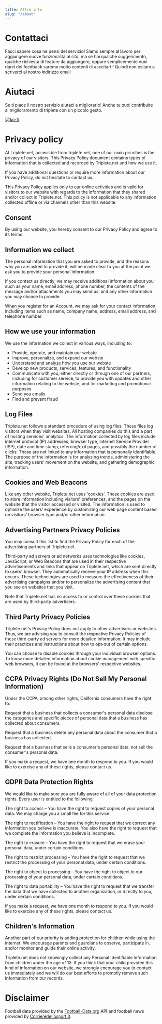 ```yaml
---
title: Altre info
slug: "/about"
---
```


# Contattaci

Facci sapere cosa ne pensi del servizio! Siamo sempre al lavoro per
aggiungere nuove funzionalità al sito, ma se hai qualche suggerimento,
qualche richiesta di feature da aggiungere, oppure semplicemente vuoi
darci dei feedback saremo molto contenti di ascoltarti! Quindi non
esitare a scriverci al nostro 
<a target="_blank" href="mailto:triplete.help@gmail.com">indirizzo email</a>

# Aiutaci
Se ti piace il nostro servizio aiutaci a migliorarlo! Anche tu puoi contribuire al miglioramento
di triplete con un piccolo gesto. 

[![ko-fi](https://www.ko-fi.com/img/githubbutton_sm.svg)](https://ko-fi.com/G2G32Z0BB)

# Privacy policy

At Triplete.net, accessible from triplete.net, one of our main
priorities is the privacy of our visitors. This Privacy Policy document
contains types of information that is collected and recorded by
Triplete.net and how we use it.

If you have additional questions or require more information about our
Privacy Policy, do not hesitate to contact us.

This Privacy Policy applies only to our online activities and is valid
for visitors to our website with regards to the information that they
shared and/or collect in Triplete.net. This policy is not applicable to
any information collected offline or via channels other than this
website.

## Consent

By using our website, you hereby consent to our Privacy Policy and agree
to its terms.

## Information we collect

The personal information that you are asked to provide, and the reasons
why you are asked to provide it, will be made clear to you at the point
we ask you to provide your personal information.

If you contact us directly, we may receive additional information about
you such as your name, email address, phone number, the contents of the
message and/or attachments you may send us, and any other information
you may choose to provide.

When you register for an Account, we may ask for your contact
information, including items such as name, company name, address, email
address, and telephone number.

## How we use your information

We use the information we collect in various ways, including to:

- Provide, operate, and maintain our webste
- Improve, personalize, and expand our webste
- Understand and analyze how you use our webste
- Develop new products, services, features, and functionality
- Communicate with you, either directly or through one of our partners,
    including for customer service, to provide you with updates and other
    information relating to the webste, and for marketing and promotional
    purposes
- Send you emails
- Find and prevent fraud

## Log Files

Triplete.net follows a standard procedure of using log files. These
files log visitors when they visit websites. All hosting companies do
this and a part of hosting services' analytics. The information
collected by log files include internet protocol (IP) addresses, browser
type, Internet Service Provider (ISP), date and time stamp,
referring/exit pages, and possibly the number of clicks. These are not
linked to any information that is personally identifiable. The purpose
of the information is for analyzing trends, administering the site,
tracking users' movement on the website, and gathering demographic
information.

<h2 id="#cookies">Cookies and Web Beacons</h2>

Like any other website, Triplete.net uses 'cookies'. These cookies are
used to store information including visitors' preferences, and the pages
on the website that the visitor accessed or visited. The information is
used to optimize the users' experience by customizing our web page
content based on visitors' browser type and/or other information.

## Advertising Partners Privacy Policies

You may consult this list to find the Privacy Policy for each of the
advertising partners of Triplete.net.

Third-party ad servers or ad networks uses technologies like cookies,
JavaScript, or Web Beacons that are used in their respective
advertisements and links that appear on Triplete.net, which are sent
directly to users' browser. They automatically receive your IP address
when this occurs. These technologies are used to measure the
effectiveness of their advertising campaigns and/or to personalize the
advertising content that you see on websites that you visit.

Note that Triplete.net has no access to or control over these cookies
that are used by third-party advertisers.

## Third Party Privacy Policies

Triplete.net's Privacy Policy does not apply to other advertisers or
websites. Thus, we are advising you to consult the respective Privacy
Policies of these third-party ad servers for more detailed information.
It may include their practices and instructions about how to opt-out of
certain options.

You can choose to disable cookies through your individual browser
options. To know more detailed information about cookie management with
specific web browsers, it can be found at the browsers' respective
websites.

## CCPA Privacy Rights (Do Not Sell My Personal Information)

Under the CCPA, among other rights, California consumers have the right
to:

Request that a business that collects a consumer's personal data
disclose the categories and specific pieces of personal data that a
business has collected about consumers.

Request that a business delete any personal data about the consumer that
a business has collected.

Request that a business that sells a consumer's personal data, not sell
the consumer's personal data.

If you make a request, we have one month to respond to you. If you would
like to exercise any of these rights, please contact us.

## GDPR Data Protection Rights

We would like to make sure you are fully aware of all of your data
protection rights. Every user is entitled to the following:

The right to access – You have the right to request copies of your
personal data. We may charge you a small fee for this service.

The right to rectification – You have the right to request that we
correct any information you believe is inaccurate. You also have the
right to request that we complete the information you believe is
incomplete.

The right to erasure – You have the right to request that we erase your
personal data, under certain conditions.

The right to restrict processing – You have the right to request that we
restrict the processing of your personal data, under certain conditions.

The right to object to processing – You have the right to object to our
processing of your personal data, under certain conditions.

The right to data portability – You have the right to request that we
transfer the data that we have collected to another organization, or
directly to you, under certain conditions.

If you make a request, we have one month to respond to you. If you would
like to exercise any of these rights, please contact us.

## Children's Information

Another part of our priority is adding protection for children while
using the internet. We encourage parents and guardians to observe,
participate in, and/or monitor and guide their online activity.

Triplete.net does not knowingly collect any Personal Identifiable
Information from children under the age of 13. If you think that your
child provided this kind of information on our website, we strongly
encourage you to contact us immediately and we will do our best efforts
to promptly remove such information from our records.

# Disclaimer
Football data provided by the <a href="https://www.football-data.org/" target="_blank">Football-Data.org</a> API and football news provided by <a href="https://www.corrieredellosport.it/" target="_blank">Corrieredellosport.it</a>.
